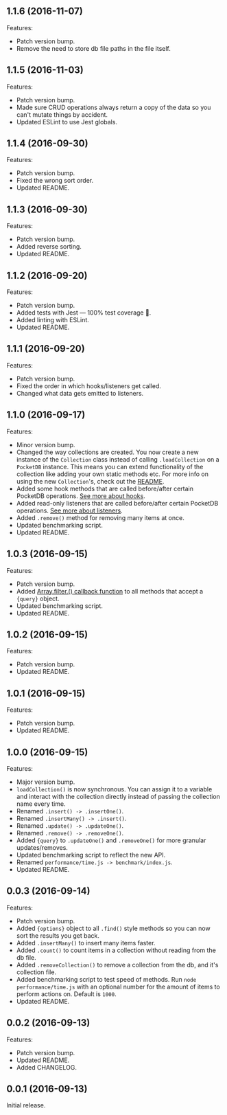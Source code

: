 ## 1.1.6 (2016-11-07)

Features:

 - Patch version bump.
 - Remove the need to store db file paths in the file itself.

## 1.1.5 (2016-11-03)

Features:

 - Patch version bump.
 - Made sure CRUD operations always return a copy of the data so you can't mutate things by accident.
 - Updated ESLint to use Jest globals.

## 1.1.4 (2016-09-30)

Features:

 - Patch version bump.
 - Fixed the wrong sort order.
 - Updated README.

## 1.1.3 (2016-09-30)

Features:

 - Patch version bump.
 - Added reverse sorting.
 - Updated README.

## 1.1.2 (2016-09-20)

Features:

 - Patch version bump.
 - Added tests with Jest — 100% test coverage 🎉.
 - Added linting with ESLint.
 - Updated README.

## 1.1.1 (2016-09-20)

Features:

 - Patch version bump.
 - Fixed the order in which hooks/listeners get called.
 - Changed what data gets emitted to listeners.

## 1.1.0 (2016-09-17)

Features:

 - Minor version bump.
 - Changed the way collections are created. You now create a new instance of the `Collection` class instead of calling `.loadCollection` on a `PocketDB` instance. This means you can extend functionality of the collection like adding your own static methods etc. For more info on using the new `Collection`'s, check out the [README](./README.md#creating-a-collection).
 - Added some hook methods that are called before/after certain PocketDB operations. [See more about hooks](./README.md#hooks).
 - Added read-only listeners that are called before/after certain PocketDB operations. [See more about listeners](./README.md#listeners).
 - Added `.remove()` method for removing many items at once.
 - Updated benchmarking script.
 - Updated README.

## 1.0.3 (2016-09-15)

Features:

 - Patch version bump.
 - Added [Array.filter.() callback function](https://developer.mozilla.org/en-US/docs/Web/JavaScript/Reference/Global_Objects/Array/filter#Parameters) to all methods that accept a `{query}` object.
 - Updated benchmarking script.
 - Updated README.

## 1.0.2 (2016-09-15)

Features:

 - Patch version bump.
 - Updated README.

## 1.0.1 (2016-09-15)

Features:

 - Patch version bump.
 - Updated README.

## 1.0.0 (2016-09-15)

Features:

 - Major version bump.
 - `loadCollection()` is now synchronous. You can assign it to a variable and interact with the collection directly instead of passing the collection name every time.
 - Renamed `.insert() -> .insertOne()`.
 - Renamed `.insertMany() -> .insert()`.
 - Renamed `.update() -> .updateOne()`.
 - Renamed `.remove() -> .removeOne()`.
 - Added `{query}` to `.updateOne()` and `.removeOne()` for more granular updates/removes.
 - Updated benchmarking script to reflect the new API.
 - Renamed `performance/time.js -> benchmark/index.js`.
 - Updated README.

## 0.0.3 (2016-09-14)

Features:

 - Patch version bump.
 - Added `{options}` object to all `.find()` style methods so you can now sort the results you get back.
 - Added `.insertMany()` to insert many items faster.
 - Added `.count()` to count items in a collection without reading from the db file.
 - Added `.removeCollection()` to remove a collection from the db, and it's collection file.
 - Added benchmarking script to test speed of methods. Run `node performance/time.js` with an optional number for the amount of items to perform actions on. Default is `1000`.
 - Updated README.

## 0.0.2 (2016-09-13)

Features:

 - Patch version bump.
 - Updated README.
 - Added CHANGELOG.


## 0.0.1 (2016-09-13)

Initial release.
